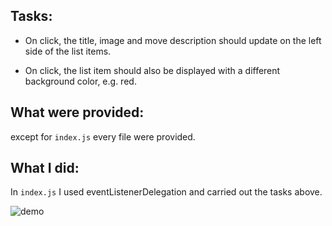 ## Tasks:

- On click, the title, image and move description should update on the left side of the list items.

- On click, the list item should also be displayed with a different background color, e.g. red.

## What were provided:

except for `index.js` every file were provided.

## What I did:

In `index.js` I used eventListenerDelegation and carried out the tasks above.

![demo](demo.gif)
